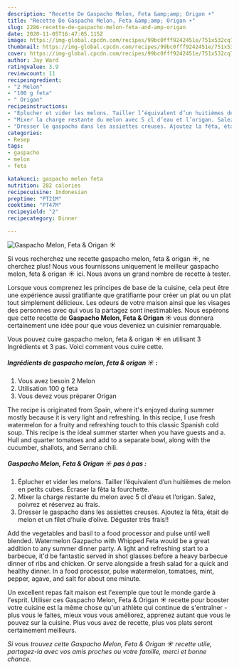```yaml
---
description: "Recette De Gaspacho Melon, Feta &amp;amp; Origan ☀️"
title: "Recette De Gaspacho Melon, Feta &amp;amp; Origan ☀️"
slug: 2286-recette-de-gaspacho-melon-feta-and-amp-origan
date: 2020-11-05T16:47:05.115Z
image: https://img-global.cpcdn.com/recipes/99bc0fff9242451e/751x532cq70/gaspacho-melon-feta-origan-☀️-photo-principale-de-la-recette.jpg
thumbnail: https://img-global.cpcdn.com/recipes/99bc0fff9242451e/751x532cq70/gaspacho-melon-feta-origan-☀️-photo-principale-de-la-recette.jpg
cover: https://img-global.cpcdn.com/recipes/99bc0fff9242451e/751x532cq70/gaspacho-melon-feta-origan-☀️-photo-principale-de-la-recette.jpg
author: Jay Ward
ratingvalue: 3.9
reviewcount: 11
recipeingredient:
- "2 Melon"
- "100 g feta"
- " Origan"
recipeinstructions:
- "Éplucher et vider les melons. Tailler l’équivalent d’un huitièmes de melon en petits cubes. Écraser la fêta la fourchette."
- "Mixer la charge restante du melon avec 5 cl d’eau et l’origan. Salez, poivrez et réservez au frais."
- "Dresser le gaspacho dans les assiettes creuses. Ajoutez la fêta, était de melon et un filet d’huile d’olive. Déguster très frais!!"
categories:
- Resep
tags:
- gaspacho
- melon
- feta

katakunci: gaspacho melon feta 
nutrition: 282 calories
recipecuisine: Indonesian
preptime: "PT21M"
cooktime: "PT47M"
recipeyield: "2"
recipecategory: Dinner

---
```



![Gaspacho Melon, Feta &amp; Origan ☀️](https://img-global.cpcdn.com/recipes/99bc0fff9242451e/751x532cq70/gaspacho-melon-feta-origan-☀️-photo-principale-de-la-recette.jpg)

Si vous recherchez une recette gaspacho melon, feta &amp; origan ☀️, ne cherchez plus! Nous vous fournissons uniquement le meilleur gaspacho melon, feta &amp; origan ☀️ ici. Nous avons un grand nombre de recette à tester.

Lorsque vous comprenez les principes de base de la cuisine, cela peut être une expérience aussi gratifiante que gratifiante pour créer un plat ou un plat tout simplement délicieux. Les odeurs de votre maison ainsi que les visages des personnes avec qui vous la partagez sont inestimables. Nous espérons que cette recette de <strong> Gaspacho Melon, Feta &amp; Origan ☀️ </strong> vous donnera certainement une idée pour que vous deveniez un cuisinier remarquable.

<!--inarticleads1-->

Vous pouvez cuire gaspacho melon, feta &amp; origan ☀️ en utilisant 3 Ingrédients et 3 pas. Voici comment vous cuire cette.

##### Ingrédients de gaspacho melon, feta &amp; origan ☀️ :

1. Vous avez besoin 2 Melon
1. Utilisation 100 g feta
1. Vous devez vous préparer  Origan


The recipe is originated from Spain, where it&#39;s enjoyed during summer mostly because it is very light and refreshing. In this recipe, I use fresh watermelon for a fruity and refreshing touch to this classic Spanish cold soup. This recipe is the ideal summer starter when you have guests and a. Hull and quarter tomatoes and add to a separate bowl, along with the cucumber, shallots, and Serrano chili. 

<!--inarticleads2-->

##### Gaspacho Melon, Feta &amp; Origan ☀️ pas à pas :

1. Éplucher et vider les melons. Tailler l’équivalent d’un huitièmes de melon en petits cubes. Écraser la fêta la fourchette.
1. Mixer la charge restante du melon avec 5 cl d’eau et l’origan. Salez, poivrez et réservez au frais.
1. Dresser le gaspacho dans les assiettes creuses. Ajoutez la fêta, était de melon et un filet d’huile d’olive. Déguster très frais!!


Add the vegetables and basil to a food processor and pulse until well blended. Watermelon Gazpacho with Whipped Feta would be a great addition to any summer dinner party. A light and refreshing start to a barbecue, it&#39;d be fantastic served in shot glasses before a heavy barbecue dinner of ribs and chicken. Or serve alongside a fresh salad for a quick and healthy dinner. In a food processor, pulse watermelon, tomatoes, mint, pepper, agave, and salt for about one minute. 

<!--inarticleads1-->

<p>
Un excellent repas fait maison est l'exemple que tout le monde garde à l'esprit. Utiliser ces Gaspacho Melon, Feta &amp; Origan ☀️ recette pour booster votre cuisine est la même chose qu'un athlète qui continue de s'entraîner - plus vous le faites, mieux vous vous améliorez, apprenez autant que vous le pouvez sur la cuisine. Plus vous avez de recette, plus vos plats seront certainement meilleurs.
</p>

<p>
<i>Si vous trouvez cette Gaspacho Melon, Feta &amp; Origan ☀️ recette utile, partagez-la avec vos amis proches ou votre famille, merci et bonne chance.</i>
</p>
